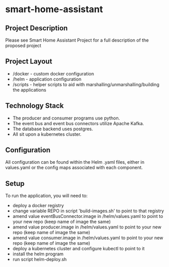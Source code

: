 # smart-home-assistant

## Project Description

Please see Smart Home Assistant Project for a full description 
of the proposed project

## Project Layout

- /docker - custom docker configuration
- /helm - application configuration
- /scripts - helper scripts to aid with marshalling/unmarshalling/building the applications

## Technology Stack

- The producer and consumer programs use python.
- The event bus and event bus connectors utilize Apache Kafka.
- The database backend uses postgres.
- All sit upon a kubernetes cluster.

## Configuration

All configuration can be found within the Helm .yaml files, either in values.yaml or the config maps associated with each component.

## Setup

To run the application, you will need to:
- deploy a docker registry 
- change variable REPO in script 'build-images.sh' to point to that registry
- amend value eventBusConnector.image in /helm/values.yaml to point to your new repo (keep name of image the same)
- amend value producer.image in /helm/values.yaml to point to your new repo (keep name of image the same)
- amend value consumer.image in /helm/values.yaml to point to your new repo (keep name of image the same)
- deploy a kubernetes cluster and configure kubectl to point to it
- install the helm program
- run script helm-deploy.sh
